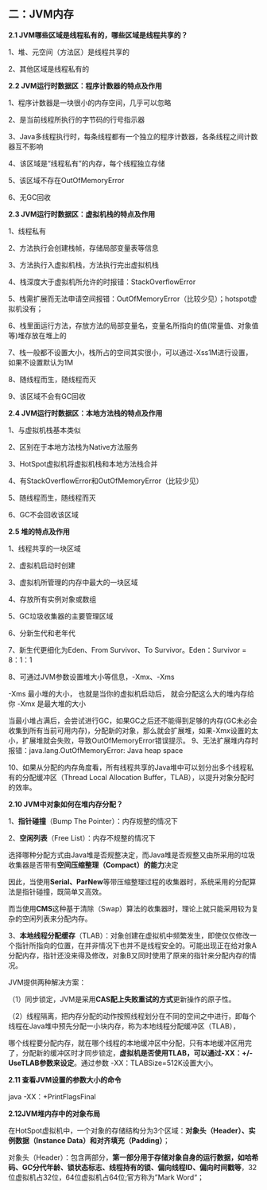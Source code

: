 





## 二：JVM内存

**2.1 JVM哪些区域是线程私有的，哪些区域是线程共享的？**

1、堆、元空间（方法区）是线程共享的

2、其他区域是线程私有的



**2.2  JVM运行时数据区：程序计数器的特点及作用**

1、程序计数器是一块很小的内存空间，几乎可以忽略

2、是当前线程所执行的字节码的行号指示器

3、Java多线程执行时，每条线程都有一个独立的程序计数器，各条线程之间计数器互不影响

4、该区域是“线程私有”的内存，每个线程独立存储

5、该区域不存在OutOfMemoryError

6、无GC回收



**2.3 JVM运行时数据区：虚拟机栈的特点及作用**

1、线程私有

2、方法执行会创建栈帧，存储局部变量表等信息

3、方法执行入虚拟机栈，方法执行完出虚拟机栈

4、栈深度大于虚拟机所允许的时报错：StackOverflowError

5、栈需扩展而无法申请空间报错：OutOfMemoryError（比较少见）；hotspot虚拟机没有；

6、栈里面运行方法，存放方法的局部变量名，变量名所指向的值(常量值、对象值等)堆存放在堆上的

7、栈一般都不设置大小，栈所占的空间其实很小，可以通过-Xss1M进行设置，如果不设置默认为1M

8、随线程而生，随线程而灭

9、该区域不会有GC回收



**2.4  JVM运行时数据区：本地方法栈的特点及作用**

1、与虚拟机栈基本类似

2、区别在于本地方法栈为Native方法服务

3、HotSpot虚拟机将虚拟机栈和本地方法栈合并

4、有StackOverflowError和OutOfMemoryError（比较少见）

5、随线程而生，随线程而灭

6、GC不会回收该区域



**2.5 堆的特点及作用**

1、线程共享的一块区域

2、虚拟机启动时创建

3、虚拟机所管理的内存中最大的一块区域

4、存放所有实例对象或数组

5、GC垃圾收集器的主要管理区域

6、分新生代和老年代

7、新生代更细化为Eden、From Survivor、To Survivor。Eden：Survivor = 8：1：1

8、可通过JVM参数设置堆大小等信息，-Xmx、-Xms

-Xms 最小堆的大小， 也就是当你的虚拟机启动后， 就会分配这么大的堆内存给你 
-Xmx 是最大堆的大小 

当最小堆占满后，会尝试进行GC，如果GC之后还不能得到足够的内存(GC未必会收集到所有当前可用内存)，分配新的对象，那么就会扩展堆，如果-Xmx设置的太小，扩展堆就会失败，导致OutOfMemoryError错误提示。
9、无法扩展堆内存时报错：java.lang.OutOfMemoryError: Java heap space

10、如果从分配的内存角度看，所有线程共享的Java堆中可以划分出多个线程私有的分配缓冲区（Thread Local Allocation Buffer，TLAB），以提升对象分配时的效率。



**2.10 JVM中对象如何在堆内存分配？**

1、**指针碰撞**（Bump The Pointer）：内存规整的情况下

2、**空闲列表**（Free List）：内存不规整的情况下

选择哪种分配方式由Java堆是否规整决定，而Java堆是否规整又由所采用的垃圾收集器是否带有**空间压缩整理（Compact）的能力**决定

因此，当使用**Serial、ParNew**等带压缩整理过程的收集器时，系统采用的分配算法是指针碰撞，既简单又高效。

而当使用**CMS**这种基于清除（Swap）算法的收集器时，理论上就只能采用较为复杂的空闲列表来分配内存。

3、**本地线程分配缓存**（TLAB）：对象创建在虚拟机中频繁发生，即使仅仅修改一个指针所指向的位置，在并非情况下也并不是线程安全的。可能出现正在给对象A分配内存，指针还没来得及修改，对象B又同时使用了原来的指针来分配内存的情况。

JVM提供两种解决方案：

（1）同步锁定，JVM是采用**CAS配上失败重试的方式**更新操作的原子性。

（2）线程隔离，把内存分配的动作按照线程划分在不同的空间之中进行，即每个线程在Java堆中预先分配一小块内存，称为本地线程分配缓冲区（TLAB），

哪个线程要分配内存，就在哪个线程的本地缓冲区中分配，只有本地缓冲区用完了，分配新的缓冲区时才同步锁定，**虚拟机是否使用TLAB，可以通过-XX：+/-UseTLAB参数来设定**。通过参数 -XX：TLABSize=512K设置大小。



**2.11 查看JVM设置的参数大小的命令**

java -XX：+PrintFlagsFinal



**2.12JVM堆内存中的对象布局**

在HotSpot虚拟机中，一个对象的存储结构分为3个区域：**对象头（Header）、实例数据（Instance Data）和对齐填充（Padding）**；

对象头（Header）：包含两部分，**第一部分用于存储对象自身的运行数据，如哈希码、GC分代年龄、锁状态标志、线程持有的锁、偏向线程ID、偏向时间戳等**，32位虚拟机占32位，64位虚拟机占64位;官方称为”Mark Word“；
